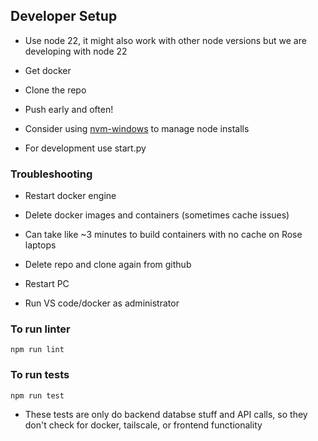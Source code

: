 ## Developer Setup

- Use node 22, it might also work with other node versions but we are developing with node 22

- Get docker

- Clone the repo

- Push early and often!

- Consider using [nvm-windows](https://github.com/coreybutler/nvm-windows) to manage node installs

- For development use start.py

### Troubleshooting

- Restart docker engine

- Delete docker images and containers (sometimes cache issues)

- Can take like ~3 minutes to build containers with no cache on Rose laptops

- Delete repo and clone again from github

- Restart PC

- Run VS code/docker as administrator

### To run linter

`npm run lint`

### To run tests

`npm run test`
- These tests are only do backend databse stuff and API calls, so they don't check for docker, tailscale, or frontend functionality
